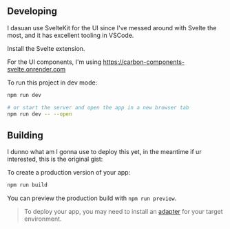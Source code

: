 ## Developing

I dasuan use SvelteKit for the UI since I've messed around with Svelte the most, and it has excellent tooling in VSCode.

Install the Svelte extension.

For the UI components, I'm using https://carbon-components-svelte.onrender.com

To run this project in dev mode:

```bash
npm run dev

# or start the server and open the app in a new browser tab
npm run dev -- --open
```

## Building

I dunno what am I gonna use to deploy this yet, in the meantime if ur interested, this is the original gist:

To create a production version of your app:

```bash
npm run build
```

You can preview the production build with `npm run preview`.

> To deploy your app, you may need to install an [adapter](https://kit.svelte.dev/docs/adapters) for your target environment.
